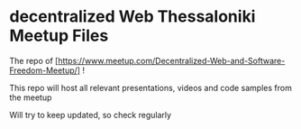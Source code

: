 # decentralized Web Thessaloniki Meetup Files

The repo of [https://www.meetup.com/Decentralized-Web-and-Software-Freedom-Meetup/] !

This repo will host all relevant presentations, videos and code samples from the meetup

Will try to keep updated, so check regularly
